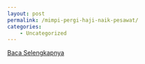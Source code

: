 ```yaml
---
layout: post
permalink: /mimpi-pergi-haji-naik-pesawat/
categories:
    - Uncategorized
---
```


[Baca Selengkapnya](/07)